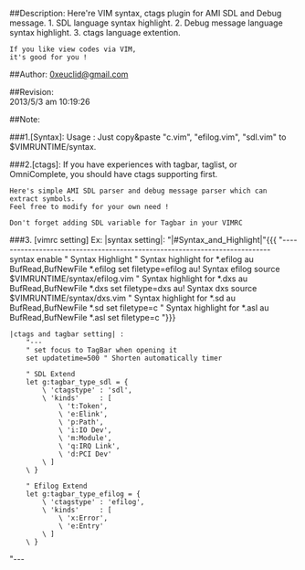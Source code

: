 ##Description:
    Here're VIM syntax, ctags plugin for AMI SDL and Debug message. 
    1. SDL language syntax highlight.
    2. Debug message language syntax highlight.
    3. ctags language extention.

    If you like view codes via VIM, 
    it's good for you !
##Author:
    0xeuclid@gmail.com

##Revision:     
    2013/5/3 am 10:19:26

##Note:

###1.[Syntax]:
    Usage : Just copy&paste "c.vim", "efilog.vim", "sdl.vim" to $VIMRUNTIME/syntax. 

###2.[ctags]:
    If you have experiences with tagbar, taglist, or OmniComplete, 
    you should have ctags supporting first. 
    
    Here's simple AMI SDL parser and debug message parser which can extract symbols. 
    Feel free to modify for your own need !

    Don't forget adding SDL variable for Tagbar in your VIMRC 
###3. [vimrc setting] Ex:
    |syntax setting|:
        "|#Syntax_and_Highlight|"{{{
        "--------------------------------------------------------------------------- 
        syntax enable     " Syntax Highlight
        " Syntax highlight for *.efilog 
        au BufRead,BufNewFile *.efilog set filetype=efilog
        au! Syntax efilog source $VIMRUNTIME/syntax/efilog.vim
        " Syntax highlight for *.dxs 
        au BufRead,BufNewFile *.dxs set filetype=dxs
        au! Syntax dxs source $VIMRUNTIME/syntax/dxs.vim
        " Syntax highlight for *.sd
        au BufRead,BufNewFile *.sd set filetype=c
        " Syntax highlight for *.asl
        au BufRead,BufNewFile *.asl set filetype=c
        "}}}

    |ctags and tagbar setting| :
        "---
        " set focus to TagBar when opening it
        set updatetime=500 " Shorten automatically timer

        " SDL Extend
        let g:tagbar_type_sdl = {
            \ 'ctagstype' : 'sdl',
            \ 'kinds'     : [
                \ 't:Token',
                \ 'e:Elink',
                \ 'p:Path',
                \ 'i:IO Dev',
                \ 'm:Module',
                \ 'q:IRQ Link',
                \ 'd:PCI Dev'
            \ ]
        \ }

        " Efilog Extend
        let g:tagbar_type_efilog = {
            \ 'ctagstype' : 'efilog',
            \ 'kinds'     : [
                \ 'x:Error',
                \ 'e:Entry'
            \ ]
        \ }
"---
